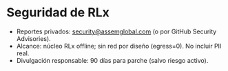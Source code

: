 # Seguridad de RLx
- Reportes privados: security@assemglobal.com (o por GitHub Security Advisories).
- Alcance: núcleo RLx offline; sin red por diseño (egress=0). No incluir PII real.
- Divulgación responsable: 90 días para parche (salvo riesgo activo).
